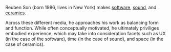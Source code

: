 Reuben Son (born 1986, lives in New York) makes [software](/#software), [sound](/#sound), and [ceramics](/#ceramics).

Across these different media, he approaches his work as balancing form and function. While often conceptually motivated, he ultimately priviliges embodied experience, which may take into consideration facets such as UX (in the case of the software), time (in the case of sound), and space (in the case of ceramics).